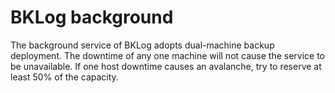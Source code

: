 # BKLog background

The background service of BKLog adopts dual-machine backup deployment. The downtime of any one machine will not cause the service to be unavailable. If one host downtime causes an avalanche, try to reserve at least 50% of the capacity.